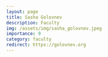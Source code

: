 ```yaml
---
layout: page
title: Sasha Golovnev
description: Faculty
img: /assets/img/sasha_golovnev.jpeg
importance: 9
category: faculty
redirect: https://golovnev.org
---
```

